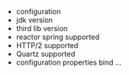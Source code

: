 * configuration
* jdk version
* third lib version
* reactor spring supported
* HTTP/2 supported
* Quartz supported
* configuration properties bind
...
